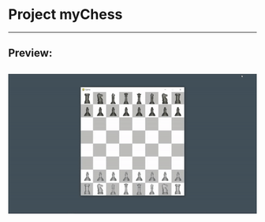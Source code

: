 
# Project myChess
---
## Preview:


![gif1](https://github.com/silvomor/myChess/blob/moving-pieces/gifs/mychess_01.gif)
---